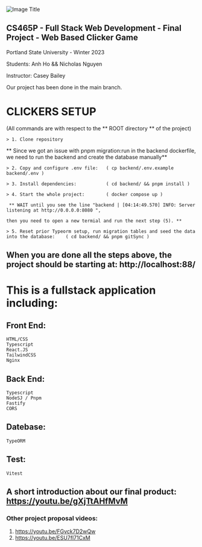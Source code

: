 ![Image Title](https://iili.io/Hv5YVgn.png "Image Description")

## CS465P - Full Stack Web Development - Final Project - Web Based Clicker Game

Portland State University - Winter 2023

Students: Anh Ho && Nicholas Nguyen 

Instructor: Casey Bailey

Our project has been done in the main branch. 

# CLICKERS SETUP
(All commands are with respect to the ** ROOT directory ** of the project)


```
> 1. Clone repository 
```
** Since we got an issue with pnpm migration:run in the backend dockerfile, we need to run the backend and create the database manually** 
```
> 2. Copy and configure .env file:   ( cp backend/.env.example backend/.env )  

> 3. Install dependencies:           ( cd backend/ && pnpm install ) 

> 4. Start the whole project:        ( docker compose up )

 ** WAIT until you see the line "backend | [04:14:49.570] INFO: Server listening at http://0.0.0.0:8080 ", 

then you need to open a new termial and run the next step (5). **

> 5. Reset prior Typeorm setup, run migration tables and seed the data into the database:    ( cd backend/ && pnpm gitSync )
```

## When you are done all the steps above, the project should be starting at: http://localhost:88/

# This is a fullstack application including: 
## Front End: 
```
HTML/CSS
Typescript 
React.JS 
TailwindCSS
Nginx
```
## Back End: 
```
Typescript
NodeSJ / Pnpm 
Fastify
CORS
```
## Datebase: 
```
TypeORM
```
## Test: 
```
Vitest
```


## A short introduction about our final product: https://youtu.be/gXjTtAHfMvM
### Other project proposal videos: 

1. https://youtu.be/FGvck7D2wQw 
2. https://youtu.be/ESU7fl71CxM
